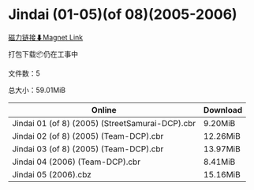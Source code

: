 # Jindai (01-05)(of 08)(2005-2006)

[磁力链接⬇Magnet Link](magnet:?xt=urn:btih:84f522bfd4b6e95579392f114f8e5be677966f00&dn=Jindai%20%2801-05%29%28of%2008%29%282005-2006%29)

打包下载📦仍在工事中

文件数：5

总大小：59.01MiB

Online | Download
--- | ---
Jindai 01 (of 8) (2005) (StreetSamurai-DCP).cbr | 9.20MiB
Jindai 02 (of 8) (2005) (Team-DCP).cbr | 12.26MiB
Jindai 03 (of 8) (2005) (Team-DCP).cbr | 13.97MiB
Jindai 04 (2006) (Team-DCP).cbr | 8.41MiB
Jindai 05 (2006).cbz | 15.16MiB
